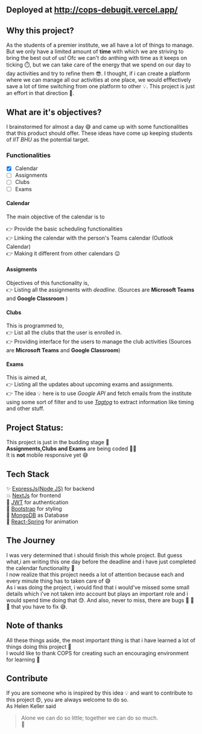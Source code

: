## Deployed at http://cops-debugit.vercel.app/
## Why this project?
As the students of a premier institute, we all have a lot of things to manage. But we only have a limited amount of **time** with which we are striving to bring the best out of us! Ofc we can't do anthing with time as it keeps on ticking :stopwatch:, but we can take care of the energy that we spend on our day to day activities and try to refine them :sunglasses:. I thought, if i can create a platform where we can manage all our activities at one place, we would efffectively save a lot of time switching from one platform to other :bulb:. This project is just an effort in that direction :rainbow:.

## What are it's objectives?
I brainstormed for almost a day :sweat_smile: and came up with some functionalities that this product should offer. These ideas have come up keeping students of *IIT BHU* as the potential target.

### Functionalities
- [x] Calendar
- [ ] Assignments
- [ ] Clubs
- [ ] Exams

#### Calendar
The main objective of the calendar is to </br>

:point_right:  Provide the basic scheduling functionalities </br>
:point_right:  Linking the calendar with the person's Teams calendar (Outlook Calendar) </br>
:point_right:  Making it different from other calendars :wink: </br>

#### Assigments
Objectives of this functionality is, </br>
:point_right:  Listing all the assignments with *deadline*. (Sources are **Microsoft Teams** and **Google Classroom** )

#### Clubs
This is programmed to,  </br>
:point_right: List all the clubs that the user is enrolled in. </br>
:point_right: Providing interface for the users to manage the club activities (Sources are **Microsoft Teams** and **Google Classroom**)

#### Exams
This is aimed at, </br>
:point_right: Listing all the updates about upcoming exams and assignments. </br>
:point_right:  The idea :bulb: here is to use *Google API* and fetch emails from the institute using some sort of filter and to use [*Tagtog*](https://www.tagtog.net) to extract information like timing and other stuff.

## Project Status:
This project is just in the budding stage :seedling:</br>
**Assignments,Clubs and Exams** are being coded :technologist:
</br> It is **not** mobile responsive yet :sweat_smile:

## Tech Stack
:sparkles: [ExpressJs(Node JS)](https://expressjs.com) for backend </br>
:boom: [NextJs](www.nextjs.org) for frontend </br>
:key: [JWT](https://jwt.io) for authentication </br>
:rainbow: [Bootstrap](https://getbootstrap.com) for styling </br>
:briefcase: [MongoDB](https://www.mongodb.com) as Database </br>
:balloon: [React-Spring](https://www.react-spring.io) for animation

## The Journey
I was very determined that i should finish this whole project. But guess what,i am writing this one day before the deadline and i have just completed the calendar functionality :rofl: </br>I now realize that this project needs a lot of attention because each and every minute thing has to taken care of :sweat_smile: </br> As i was doing the project, i would find that i would've missed some small details which i've not taken into account but plays an important role and i would spend time doing that :sweat:. And also, never to miss, there are bugs :bug: :bug: :bug: that you have to fix :sweat_smile:.</br> 


## Note of thanks 
All these things aside, the most important thing is that i have learned a lot of things doing this project :slightly_smiling_face: </br>
I would like to thank COPS for creating such an encouraging environment for learning :pray:

## Contribute
If you are someone who is inspired by this idea :bulb: and want to contribute to this project :heart_eyes:, you are always welcome to do so.
</br> As Helen Keller said
>Alone we can do so little; together we can do so much.
</br> :raised_hands:
